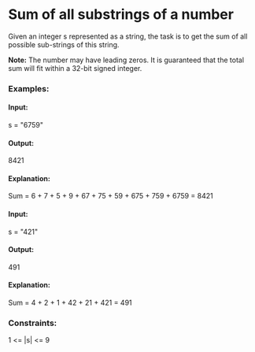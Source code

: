 # Sum of all substrings of a number
Given an integer s represented as a string, the task is to get the sum of all possible sub-strings of this string.

**Note:** The number may have leading zeros.
It is guaranteed that the total sum will fit within a 32-bit signed integer.

### Examples:
#### Input:
s = "6759"
#### Output: 
8421
#### Explanation:
Sum = 6 + 7 + 5 + 9 + 67 + 75 + 59 + 675 + 759 + 6759 = 8421

#### Input: 
s = "421"
#### Output: 
491
#### Explanation: 
Sum = 4 + 2 + 1 + 42 + 21 + 421 = 491

### Constraints:
1 <= |s| <= 9
